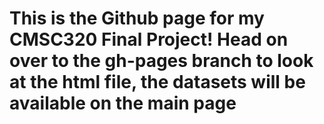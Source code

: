 # This is the Github page for my CMSC320 Final Project! Head on over to the gh-pages branch to look at the html file, the datasets will be available on the main page
